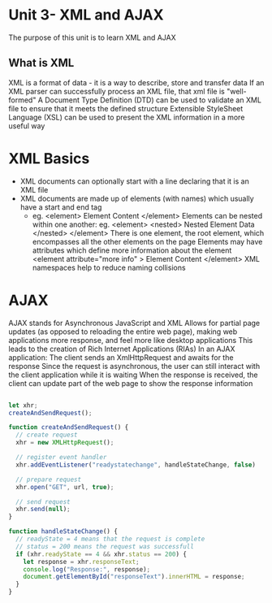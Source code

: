 # Unit 3- XML and AJAX

The purpose of this unit is to learn XML and AJAX

## What is XML
  XML is a format of data - it is a way to describe, store and transfer data
  If an XML parser can successfully process an XML file, that xml file is "well-formed"
  A Document Type Definition (DTD) can be used to validate an XML file to ensure that it meets the defined structure
  Extensible StyleSheet Language (XSL) can be used to present the XML information in a more useful way
  

# XML Basics
  * XML documents can optionally start with a line declaring that it is an XML file
  * XML documents are made up of elements (with names) which usually have a start and end tag
    * eg. &lt;element&gt; Element Content &lt;/element&gt;
  Elements can be nested within one another: eg. &lt;element&gt;  &lt;nested&gt; Nested Element Data  &lt;/nested&gt;  &lt;/element&gt;
  There is one element, the root element, which encompasses all the other elements on the page
  Elements may have attributes which define more information about the element &lt;element attribute="more info" &gt; Element Content &lt;/element&gt;
  XML namespaces help to reduce naming collisions

# AJAX
  AJAX stands for Asynchronous JavaScript and XML
  Allows for partial page updates (as opposed to reloading the entire web page), making web applications more response, and feel more like desktop applications
  This leads to the creation of Rich Internet Applications (RIAs)
  In an AJAX application:
    The client sends an XmlHttpRequest and awaits for the response
    Since the request is asynchronous, the user can still interact with the client application while it is waiting
    When the response is received, the client can update part of the web page to show the response information
  
```javascript 

let xhr;
createAndSendRequest();

function createAndSendRequest() {
  // create request
  xhr = new XMLHttpRequest();

  // register event handler
  xhr.addEventListener("readystatechange", handleStateChange, false)

  // prepare request
  xhr.open("GET", url, true);

  // send request
  xhr.send(null);
}

function handleStateChange() {
  // readyState = 4 means that the request is complete
  // status = 200 means the request was successfull
  if (xhr.readyState == 4 && xhr.status == 200) {
    let response = xhr.responseText;
    console.log("Response:", response);
    document.getElementById("responseText").innerHTML = response;
  }
}

```

